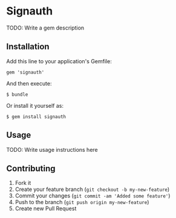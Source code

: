 # Signauth

TODO: Write a gem description

## Installation

Add this line to your application's Gemfile:

    gem 'signauth'

And then execute:

    $ bundle

Or install it yourself as:

    $ gem install signauth

## Usage

TODO: Write usage instructions here

## Contributing

1. Fork it
2. Create your feature branch (`git checkout -b my-new-feature`)
3. Commit your changes (`git commit -am 'Added some feature'`)
4. Push to the branch (`git push origin my-new-feature`)
5. Create new Pull Request
